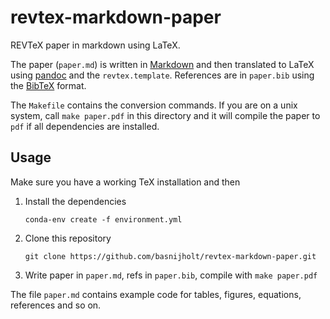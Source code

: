 # revtex-markdown-paper

REVTeX paper in markdown using LaTeX.

The paper (`paper.md`) is written in [Markdown](https://daringfireball.net/projects/markdown/) and then translated to LaTeX using [pandoc](http://pandoc.org/) and the `revtex.template`.
References are in `paper.bib` using the [BibTeX](http://www.bibtex.org/) format.

The `Makefile` contains the conversion commands.
If you are on a unix system, call `make paper.pdf` in this directory and it will compile the paper to `pdf` if all dependencies are installed.

## Usage

Make sure you have a working TeX installation and then

1. Install the dependencies

    ~~~{bash}
    conda-env create -f environment.yml
    ~~~
2. Clone this repository

    ~~~{bash}
    git clone https://github.com/basnijholt/revtex-markdown-paper.git
    ~~~
3. Write paper in `paper.md`, refs in `paper.bib`, compile with `make paper.pdf`

The file `paper.md` contains example code for tables, figures, equations, references and so on.
